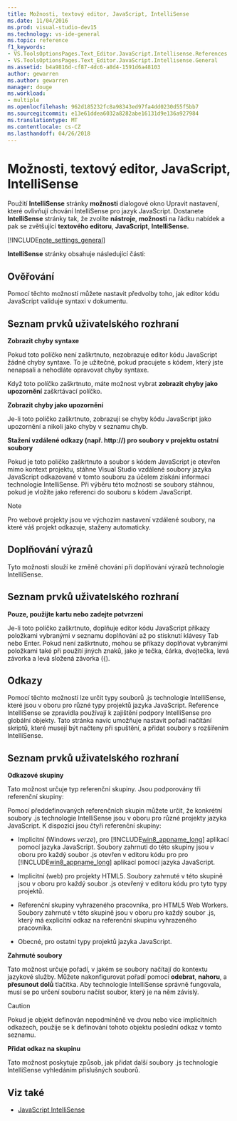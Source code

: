 ```yaml
---
title: Možnosti, textový editor, JavaScript, IntelliSense
ms.date: 11/04/2016
ms.prod: visual-studio-dev15
ms.technology: vs-ide-general
ms.topic: reference
f1_keywords:
- VS.ToolsOptionsPages.Text_Editor.JavaScript.Intellisense.References
- VS.ToolsOptionsPages.Text_Editor.JavaScript.Intellisense.General
ms.assetid: b4a9816d-cf87-4dc6-a8d4-1591d6a48103
author: gewarren
ms.author: gewarren
manager: douge
ms.workload:
- multiple
ms.openlocfilehash: 962d185232fc8a98343ed97fa4dd0230d55f5bb7
ms.sourcegitcommit: e13e61ddea6032a8282abe16131d9e136a927984
ms.translationtype: MT
ms.contentlocale: cs-CZ
ms.lasthandoff: 04/26/2018
---
```

# <a name="options-text-editor-javascript-intellisense"></a>Možnosti, textový editor, JavaScript, IntelliSense
Použití **IntelliSense** stránky **možnosti** dialogové okno Upravit nastavení, které ovlivňují chování IntelliSense pro jazyk JavaScript. Dostanete **IntelliSense** stránky tak, že zvolíte **nástroje**, **možnosti** na řádku nabídek a pak se zvětšující **textového editoru**,  **JavaScript**, **IntelliSense.**

[!INCLUDE[note_settings_general](../../data-tools/includes/note_settings_general_md.md)]

**IntelliSense** stránky obsahuje následující části:

## <a name="validation"></a>Ověřování
 Pomocí těchto možností můžete nastavit předvolby toho, jak editor kódu JavaScript validuje syntaxi v dokumentu.

## <a name="uielement-list"></a>Seznam prvků uživatelského rozhraní
 **Zobrazit chyby syntaxe**

 Pokud toto políčko není zaškrtnuto, nezobrazuje editor kódu JavaScript žádné chyby syntaxe. To je užitečné, pokud pracujete s kódem, který jste nenapsali a nehodláte opravovat chyby syntaxe.

 Když toto políčko zaškrtnuto, máte možnost vybrat **zobrazit chyby jako upozornění** zaškrtávací políčko.

 **Zobrazit chyby jako upozornění**

 Je-li toto políčko zaškrtnuto, zobrazují se chyby kódu JavaScript jako upozornění a nikoli jako chyby v seznamu chyb.

 **Stažení vzdálené odkazy (např. http://) pro soubory v projektu ostatní soubory**

 Pokud je toto políčko zaškrtnuto a soubor s kódem JavaScript je otevřen mimo kontext projektu, stáhne Visual Studio vzdálené soubory jazyka JavaScript odkazované v tomto souboru za účelem získání informací technologie IntelliSense. Při výběru této možnosti se soubory stáhnou, pokud je vložíte jako referenci do souboru s kódem JavaScript.

> [!NOTE]
> Pro webové projekty jsou ve výchozím nastavení vzdálené soubory, na které váš projekt odkazuje, staženy automaticky.


## <a name="statement-completion"></a>Doplňování výrazů
 Tyto možnosti slouží ke změně chování při doplňování výrazů technologie IntelliSense.

## <a name="uielement-list"></a>Seznam prvků uživatelského rozhraní
 **Pouze, použijte kartu nebo zadejte potvrzení**

 Je-li toto políčko zaškrtnuto, doplňuje editor kódu JavaScript příkazy položkami vybranými v seznamu doplňování až po stisknutí klávesy Tab nebo Enter. Pokud není zaškrtnuto, mohou se příkazy doplňovat vybranými položkami také při použití jiných znaků, jako je tečka, čárka, dvojtečka, levá závorka a levá složená závorka ({).

## <a name="references"></a>Odkazy
 Pomocí těchto možností lze určit typy souborů .js technologie IntelliSense, které jsou v oboru pro různé typy projektů jazyka JavaScript. Reference IntelliSense se zpravidla používají k zajištění podpory IntelliSense pro globální objekty. Tato stránka navíc umožňuje nastavit pořadí načítání skriptů, které musejí být načteny při spuštění, a přidat soubory s rozšířením IntelliSense.

## <a name="uielement-list"></a>Seznam prvků uživatelského rozhraní
 **Odkazové skupiny**

 Tato možnost určuje typ referenční skupiny. Jsou podporovány tři referenční skupiny:

 Pomocí předdefinovaných referenčních skupin můžete určit, že konkrétní soubory .js technologie IntelliSense jsou v oboru pro různé projekty jazyka JavaScript. K dispozici jsou čtyři referenční skupiny:

-   Implicitní (Windows *verze*), pro [!INCLUDE[win8_appname_long](../../debugger/includes/win8_appname_long_md.md)] aplikací pomocí jazyka JavaScript. Soubory zahrnuti do této skupiny jsou v oboru pro každý soubor .js otevřen v editoru kódu pro pro [!INCLUDE[win8_appname_long](../../debugger/includes/win8_appname_long_md.md)] aplikací pomocí jazyka JavaScript.

-   Implicitní (web) pro projekty HTML5. Soubory zahrnuté v této skupině jsou v oboru pro každý soubor .js otevřený v editoru kódu pro tyto typy projektů.

-   Referenční skupiny vyhrazeného pracovníka, pro HTML5 Web Workers. Soubory zahrnuté v této skupině jsou v oboru pro každý soubor .js, který má explicitní odkaz na referenční skupinu vyhrazeného pracovníka.

-   Obecné, pro ostatní typy projektů jazyka JavaScript.

**Zahrnuté soubory**

Tato možnost určuje pořadí, v jakém se soubory načítají do kontextu jazykové služby. Můžete nakonfigurovat pořadí pomocí **odebrat**, **nahoru**, a **přesunout dolů** tlačítka. Aby technologie IntelliSense správně fungovala, musí se po určení souboru načíst soubor, který je na něm závislý.

> [!CAUTION]
> Pokud je objekt definován nepodmíněně ve dvou nebo více implicitních odkazech, použije se k definování tohoto objektu poslední odkaz v tomto seznamu.


**Přidat odkaz na skupinu**

Tato možnost poskytuje způsob, jak přidat další soubory .js technologie IntelliSense vyhledáním příslušných souborů.

## <a name="see-also"></a>Viz také

- [JavaScript IntelliSense](../../ide/javascript-intellisense.md)